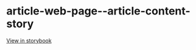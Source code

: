 # article-web-page--article-content-story

[View in storybook](https://raw.githack.com/Independent-Digital-News-and-Media-Ltd/indy100-pwamp-sb/PR-703-sb/index.html?path=/story/article-web-page--article-content-story)